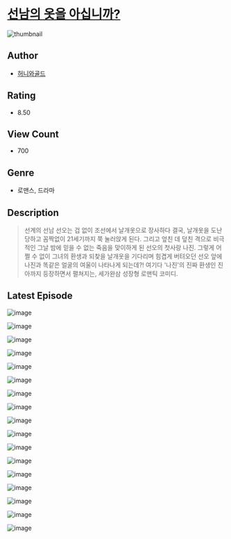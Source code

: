 # [선남의 옷을 아십니까?](https://comic.naver.com/challenge/list?titleId=810522)
![thumbnail](https://image-comic.pstatic.net/user_contents_data/challenge_comic/2023/05/23/366936/upload_3703419261539464247_480x623.jpeg)

## Author
- [허니와골드](https://comic.naver.com/artistTitle?id=366936)

## Rating
- 8.50

## View Count
- 700

## Genre
- 로맨스, 드라마

## Description
> 선계의 선남 선오는 겁 없이 조선에서 날개옷으로 장사하다 결국, 날개옷을 도난당하고 꼼짝없이 21세기까지 쭉 눌러앉게 된다. 그리고 엎친 데 덮친 격으로 비극적인 그날 밤에 믿을 수 없는 죽음을 맞이하게 된 선오의 첫사랑 나진. 그렇게 어쩔 수 없이 그녀의 환생과 되찾을 날개옷을 기다리며 힘겹게 버텨오던 선오 앞에 나진과 똑같은 얼굴의 여울이 나타나게 되는데?! 여기다 '나진'의 진짜 환생인 진아까지 등장하면서 펼쳐지는, 세가완삼 성장형 로맨틱 코미디.


## Latest Episode
![image](https://image-comic.pstatic.net/user_contents_data/challenge_comic/2023/05/23/366936/upload_3690806785179399992.jpeg)

![image](https://image-comic.pstatic.net/user_contents_data/challenge_comic/2023/05/23/366936/upload_7004279822396514872.jpeg)

![image](https://image-comic.pstatic.net/user_contents_data/challenge_comic/2023/05/23/366936/upload_4049641187323753009.jpeg)

![image](https://image-comic.pstatic.net/user_contents_data/challenge_comic/2023/05/23/366936/upload_7005404635757425508.jpeg)

![image](https://image-comic.pstatic.net/user_contents_data/challenge_comic/2023/05/23/366936/upload_3702630932438672689.jpeg)

![image](https://image-comic.pstatic.net/user_contents_data/challenge_comic/2023/05/23/366936/upload_7148727053652877622.jpeg)

![image](https://image-comic.pstatic.net/user_contents_data/challenge_comic/2023/05/23/366936/upload_7221015562295785521.jpeg)

![image](https://image-comic.pstatic.net/user_contents_data/challenge_comic/2023/05/23/366936/upload_7363446092369049904.jpeg)

![image](https://image-comic.pstatic.net/user_contents_data/challenge_comic/2023/05/23/366936/upload_3631646642923647797.jpeg)

![image](https://image-comic.pstatic.net/user_contents_data/challenge_comic/2023/05/23/366936/upload_4049919385156478305.jpeg)

![image](https://image-comic.pstatic.net/user_contents_data/challenge_comic/2023/05/23/366936/upload_3690479116943044663.jpeg)

![image](https://image-comic.pstatic.net/user_contents_data/challenge_comic/2023/05/23/366936/upload_3631367182239413809.jpeg)

![image](https://image-comic.pstatic.net/user_contents_data/challenge_comic/2023/05/23/366936/upload_3689119029662987570.jpeg)

![image](https://image-comic.pstatic.net/user_contents_data/challenge_comic/2023/05/23/366936/upload_7292509103328801584.jpeg)

![image](https://image-comic.pstatic.net/user_contents_data/challenge_comic/2023/05/23/366936/upload_4135492137534896225.jpeg)

![image](https://image-comic.pstatic.net/user_contents_data/challenge_comic/2023/05/23/366936/upload_7075265211417047393.jpeg)

![image](https://image-comic.pstatic.net/user_contents_data/challenge_comic/2023/05/23/366936/upload_7089001405921977955.jpeg)
